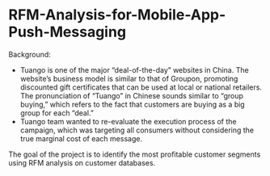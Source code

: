 # RFM-Analysis-for-Mobile-App-Push-Messaging
Background: 
+ Tuango is one of the major “deal-of-the-day” websites in China. The website’s business model is similar to that of Groupon, promoting discounted gift certificates that can be used at local or national retailers. The pronunciation of “Tuango” in Chinese sounds similar to “group buying,” which refers to the fact that customers are buying as a big group for each “deal.” 
+ Tuango team wanted to re-evaluate the execution process of the campaign, which was targeting all consumers without considering the true marginal cost of each message.

The goal of the project is to identify the most profitable customer segments using RFM analysis on customer databases.
